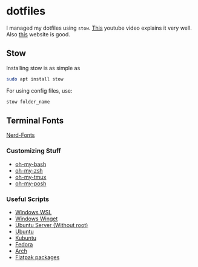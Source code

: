 # dotfiles

I managed my dotfiles using `stow`. [This](https://www.youtube.com/watch?v=FHuwzbpTTo0) youtube video explains it very well. Also [this](https://www.jakewiesler.com/) website is good.

## Stow

Installing stow is as simple as
```bash
sudo apt install stow
```

For using config files, use:

```bash
stow folder_name
```
## Terminal Fonts 

[Nerd-Fonts](https://www.nerdfonts.com/)

### Customizing Stuff

- [oh-my-bash](https://github.com/ohmybash/oh-my-bash)
- [oh-my-zsh](https://github.com/ohmyzsh/ohmyzsh)
- [oh-my-tmux](https://github.com/gpakosz/.tmux)
- [oh-my-posh](https://ohmyposh.dev/)

### Useful Scripts

- [Windows WSL](install/windows_wsl.sh)
- [Windows Winget](install/windows_install.bat)
- [Ubuntu Server (Without root)](install/server_install.sh)
- [Ubuntu](install/ubuntu_install.sh)
- [Kubuntu](install/kubuntu_install.sh)
- [Fedora](install_fedora.sh)
- [Arch](install/install_arch.sh)
- [Flatpak packages](install/flatpak_packages.sh)
